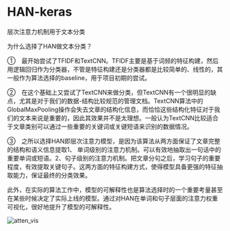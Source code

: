 # HAN-keras
层次注意力机制用于文本分类


为什么选择了HAN做文本分类？

①　最开始尝试了TFIDF和TextCNN。TFIDF主要是基于词频的特征构建，然后用逻辑回归作为分类器，不管是特征构建还是分类器都是比较简单的、线性的，其一般作为算法选择的baseline，用于项目初期的尝试。

②　在这个基础上又尝试了TextCNN来做分类，但TextCNN有一个很明显的缺点，尤其是对于我们的数据-结构比较规范的管理文档。TextCNN算法中的GlobalMaxPooling操作会失去文章的结构化信息，而恰恰这些结构化特征对于我们的文本来说是重要的，因此其效果并不是太理想。一般认为TextCNN比较适合于文章类别可以通过一些重要的关键词或关键短语来识别的数据情况。

③　之所以选择HAN即层次注意力模型，是因为该算法从两方面保证了文章完整的结构和语义信息提取1、 单词级别的注意力机制。可以有效地抽取出一句话中的重要单词或短语。2、句子级别的注意力机制。把文章分句之后，学习句子的重要程度，有效提取关键句子。这两方面的特征构建方式，使得模型具备更强的特征抽取能力，保证最终的分类效果。

此外，在实际的算法工作中，模型的可解释性也是算法选择时的一个重要考量甚至在某些时候决定了实际上线的模型。通过对HAN在单词和句子层面的注意力权重可视化，很好地提升了模型的可解释性。

![atten_vis](https://devopedia.org/images/article/237/8404.1573837211.png)
